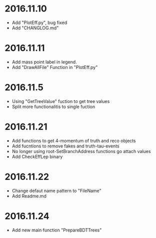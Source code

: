 # 2016.11.10
* Add "PlotEff.py", bug fixed
* Add "CHANGLOG.md"

# 2016.11.11
* Add mass point label in legend.
* Add "DrawAllFile" Function in "PlotEff.py"

# 2016.11.5
* Using "GetTreeValue" fuction to get tree values
* Split more functionalitis to single fuction

# 2016.11.21
* Add functions to get 4-momentum of truth and reco objects
* Add fucntions to remove fakes and truth-tau-events
* No longer using root-SetBranchAddress functions go attach values
* Add CheckEffLep binary

# 2016.11.22
* Change defaut name pattern to "FileName"
* Add Readme.md

# 2016.11.24
* Add new main function "PrepareBDTTrees"
